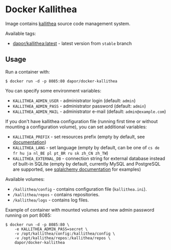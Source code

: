 Docker Kallithea
================

Image contains [kallithea](https://kallithea-scm.org/) source code management system.

Available tags:

* [dapor/kallithea:latest](https://github.com/dapor2000/docker-kallithea/tree/master) - latest version from `stable` branch

Usage
-----

Run a container with:

    $ docker run -d -p 8085:80 dapor/docker-kallithea

You can specify some environment variables:

* `KALLITHEA_ADMIN_USER` - administrator login (default: `admin`)
* `KALLITHEA_ADMIN_PASS` - administrator password (default: `admin`)
* `KALLITHEA_ADMIN_MAIL` - administrator e-mail (default: `admin@example.com`)

If you don't have kallithea configuration file (running first time or without mounting a configuration volume), 
you can set additional variables:

* `KALLITHEA_PREFIX` - set resources prefix 
  (empty by default, see [documentation](http://docs.kallithea-scm.org/en/latest/setup.html#apache-as-subdirectory))
* `KALLITHEA_LANG` - set language (empty by default, can be one of `cs de fr hu ja nl_BE pl pt_BR ru sk zh_CN zh_TW`)
* `KALLITHEA_EXTERNAL_DB` - connection string for external database instead of built-in SQLite (empty by default, 
   currently MySQL and PostgreSQL are supported, 
   see [sqlalchemy documentation](http://docs.sqlalchemy.org/en/rel_1_0/dialects/index.html) for examples)

Available volumes:

* `/kallithea/config` - contains configuration file (`kallithea.ini`).
* `/kallithea/repos` - contains repositories.
* `/kallithea/logs` - contains log files.

Example of container with mounted volumes and new admin password running on port 8085:
 
    $ docker run -d -p 8085:80 \
        -e KALLITHEA_ADMIN_PASS=secret \
        -v /opt/kallithea/config:/kallithea/config \
        -v /opt/kallithea/repos:/kallithea/repos \
        dapor/docker-kallithea
